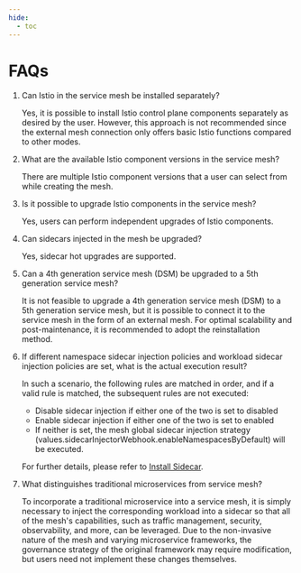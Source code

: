```yaml
---
hide:
  - toc
---
```


# FAQs

1. Can Istio in the service mesh be installed separately?

    Yes, it is possible to install Istio control plane components separately as desired by the user. However, this approach is not recommended since the external mesh connection only offers basic Istio functions compared to other modes.

2. What are the available Istio component versions in the service mesh?

    There are multiple Istio component versions that a user can select from while creating the mesh.

3. Is it possible to upgrade Istio components in the service mesh?

    Yes, users can perform independent upgrades of Istio components.

4. Can sidecars injected in the mesh be upgraded?

    Yes, sidecar hot upgrades are supported.

5. Can a 4th generation service mesh (DSM) be upgraded to a 5th generation service mesh?

    It is not feasible to upgrade a 4th generation service mesh (DSM) to a 5th generation service mesh, but it is possible to connect it to the service mesh in the form of an external mesh. For optimal scalability and post-maintenance, it is recommended to adopt the reinstallation method.

6. If different namespace sidecar injection policies and workload sidecar injection policies are set, what is the actual execution result?

    In such a scenario, the following rules are matched in order, and if a valid rule is matched, the subsequent rules are not executed:

    - Disable sidecar injection if either one of the two is set to disabled
    - Enable sidecar injection if either one of the two is set to enabled
    - If neither is set, the mesh global sidecar injection strategy (values.sidecarInjectorWebhook.enableNamespacesByDefault) will be executed.

    For further details, please refer to [Install Sidecar](https://istio.io/latest/docs/setup/additional-setup/sidecar-injection/).

7. What distinguishes traditional microservices from service mesh?

    To incorporate a traditional microservice into a service mesh, it is simply necessary to inject the corresponding workload into a sidecar so that all of the mesh's capabilities, such as traffic management, security, observability, and more, can be leveraged. Due to the non-invasive nature of the mesh and varying microservice frameworks, the governance strategy of the original framework may require modification, but users need not implement these changes themselves.
